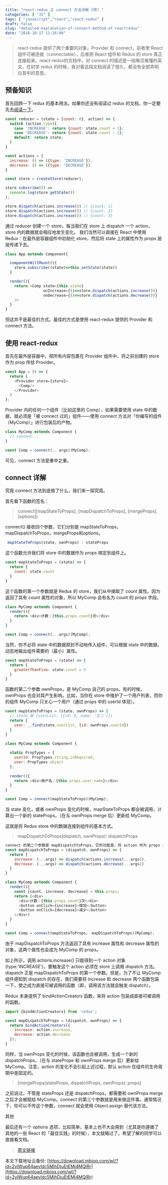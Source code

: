 ```yaml
---
title: "react-redux 之 connect 方法详解 [转] "
categories: [ "JS" ]
tags: [ "javascript","react","react-redux" ]
draft: false
slug: "detailed-explanation-of-connect-method-of-reactredux"
date: "2018-10-17 11:16:00"
---
```


> react-redux 提供了两个重要的对象，Provider 和  connect，前者使 React组件可被连接（connectable），后者把 React 组件和 Redux 的 store  真正连接起来。react-redux的文档中，对 connect 的描述是一段晦涩难懂的英文，在初学 redux  的时候，我对着这段文档阅读了很久，都没有全部弄明白其中的意思。

## 预备知识

首先回顾一下 redux 的基本用法。如果你还没有阅读过 redux 的文档，你一定要先去[阅读一下](http://cn.redux.js.org)。


<!--more-->


```javascript
const reducer = (state = {count: 0}, action) => {
  switch (action.type){
    case 'INCREASE': return {count: state.count + 1};
    case 'DECREASE': return {count: state.count - 1};
    default: return state;
  }
}

const actions = {
  increase: () => ({type: 'INCREASE'}),
  decrease: () => ({type: 'DECREASE'})
}

const store = createStore(reducer);

store.subscribe(() =>
  console.log(store.getState())
);

store.dispatch(actions.increase()) // {count: 1}
store.dispatch(actions.increase()) // {count: 2}
store.dispatch(actions.increase()) // {count: 3}
```


通过 reducer 创建一个 store，每当我们在 store 上 dispatch 一个 action，store 内的数据就会相应地发生变化。
我们当然可以直接在 React 中使用 Redux：在最外层容器组件中初始化 store，然后将 state 上的属性作为 props 层层传递下去。

```javascript
class App extends Component{

  componentWillMount(){
    store.subscribe((state)=>this.setState(state))
  }

  render(){
    return <Comp state={this.state}
                 onIncrease={()=>store.dispatch(actions.increase())}
                 onDecrease={()=>store.dispatch(actions.decrease())}
    />
  }
}
```

但这并不是最佳的方式。最佳的方式是使用 react-redux 提供的 Provider 和 connect 方法。

## 使用 react-redux

首先在最外层容器中，把所有内容包裹在 Provider 组件中，将之前创建的 store 作为 prop 传给 Provider。

```javascript
const App = () => {
  return (
    <Provider store={store}>
      <Comp/>
    </Provider>
  )
};
```

Provider 内的任何一个组件（比如这里的 Comp），如果需要使用 state 中的数据，就必须是「被 connect 过的」组件——使用 connect 方法对「你编写的组件（MyComp）」进行包装后的产物。

```javascript
class MyComp extends Component {
  // content...
}

const Comp = connect(...args)(MyComp);
```

可见，connect 方法是重中之重。

## connect 详解

究竟 connect 方法到底做了什么，我们来一探究竟。

首先看下函数的签名：

> connect([mapStateToProps], [mapDispatchToProps], [mergeProps],
> [options])

connect() 接收四个参数，它们分别是 mapStateToProps，mapDispatchToProps，mergeProps和options。

```javascript
 mapStateToProps(state, ownProps) : stateProps
```

这个函数允许我们将 store 中的数据作为 props 绑定到组件上。

```javascript
const mapStateToProps = (state) => {
  return {
    count: state.count
  }
}
```

这个函数的第一个参数就是 Redux 的 store，我们从中摘取了 count 属性。因为返回了具有 count 属性的对象，所以 MyComp 会有名为 count 的 props 字段。

```javascript
class MyComp extends Component {
  render(){
    return <div>计数：{this.props.count}次</div>
  }
}

const Comp = connect(...args)(MyComp);
```

当然，你不必将 state 中的数据原封不动地传入组件，可以根据 state 中的数据，动态地输出组件需要的（最小）属性。

```javascript
const mapStateToProps = (state) => {
  return {
    greaterThanFive: state.count > 5
  }
}
```

函数的第二个参数 ownProps，是 MyComp 自己的 props。有的时候，ownProps 也会对其产生影响。比如，当你在 store 中维护了一个用户列表，而你的组件 MyComp 只关心一个用户（通过 props 中的 userId 体现）。

```javascript
const mapStateToProps = (state, ownProps) => {
  // state 是 {userList: [{id: 0, name: '王二'}]}
  return {
    user: _.find(state.userList, {id: ownProps.userId})
  }
}

class MyComp extends Component {
  
  static PropTypes = {
    userId: PropTypes.string.isRequired,
    user: PropTypes.object
  };
  
  render(){
    return <div>用户名：{this.props.user.name}</div>
  }
}

const Comp = connect(mapStateToProps)(MyComp);
```

当 state 变化，或者 ownProps 变化的时候，mapStateToProps 都会被调用，计算出一个新的 stateProps，（在与 ownProps merge 后）更新给 MyComp。

这就是将 Redux store 中的数据连接到组件的基本方式。

> mapDispatchToProps(dispatch, ownProps): dispatchProps

```javascript
connect 的第二个参数是 mapDispatchToProps，它的功能是，将 action 作为 props 绑定到 MyComp 上。
const mapDispatchToProps = (dispatch, ownProps) => {
  return {
    increase: (...args) => dispatch(actions.increase(...args)),
    decrease: (...args) => dispatch(actions.decrease(...args))
  }
}

class MyComp extends Component {
  render(){
    const {count, increase, decrease} = this.props;
    return (<div>
      <div>计数：{this.props.count}次</div>
      <button onClick={increase}>增加</button>
      <button onClick={decrease}>减少</button>
    </div>)
  }
}

const Comp = connect(mapStateToProps， mapDispatchToProps)(MyComp);
```

由于 mapDispatchToProps 方法返回了具有 increase 属性和 decrease 属性的对象，这两个属性也会成为 MyComp 的 props。

如上所示，调用  actions.increase() 只能得到一个 action 对象 {type:'INCREASE'}，要触发这个 action 必须在  store 上调用 dispatch 方法。diapatch 正是 mapDispatchToProps 的第一个参数。但是，为了不让  MyComp 组件感知到 dispatch 的存在，我们需要将 increase 和 decrease  两个函数包装一下，使之成为直接可被调用的函数（即，调用该方法就会触发 dispatch）。

Redux 本身提供了 bindActionCreators 函数，来将 action 包装成直接可被调用的函数。

```javascript
import {bindActionCreators} from 'redux';

const mapDispatchToProps = (dispatch, ownProps) => {
  return bindActionCreators({
    increase: action.increase,
    decrease: action.decrease
  });
}
```

同样，当  ownProps 变化的时候，该函数也会被调用，生成一个新的 dispatchProps，（在与 statePrope 和 ownProps  merge 后）更新给 MyComp。注意，action 的变化不会引起上述过程，默认 action 在组件的生命周期中是固定的。

> [mergeProps(stateProps, dispatchProps, ownProps): props]

之前说过，不管是  stateProps 还是 dispatchProps，都需要和 ownProps merge 之后才会被赋给 MyComp。connect  的第三个参数就是用来做这件事。通常情况下，你可以不传这个参数，connect 就会使用 Object.assign 替代该方法。

其他

最后还有一个 options 选项，比较简单，基本上也不大会用到（尤其是你遵循了其他的一些 React 的「最佳实践」的时候），本文就略过了。希望了解的同学可以直接看文档。

> [原文链接](http://taobaofed.org/blog/2016/08/18/react-redux-connect/)

本文下载地址云备份: [https://download.mbioq.com/wl/?id=2ylWup64aevldc5MihDjuEtEMj4MQlRr](https://download.mbioq.com/wl/?id=2ylWup64aevldc5MihDjuEtEMj4MQlRr)